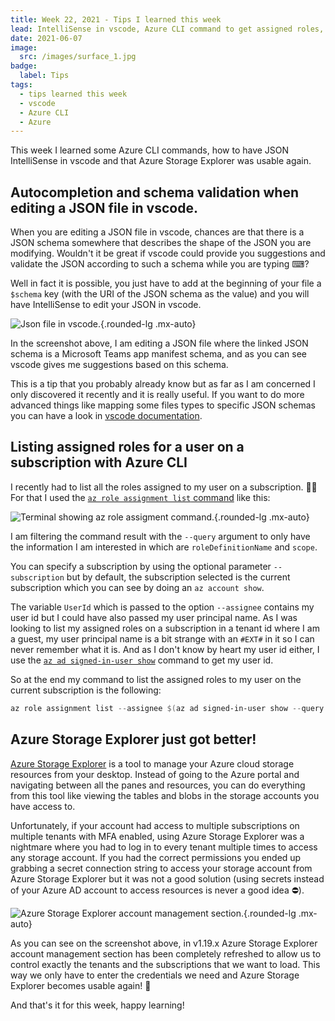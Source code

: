 ```yaml
---
title: Week 22, 2021 - Tips I learned this week
lead: IntelliSense in vscode, Azure CLI command to get assigned roles, and Azure Storage Explorer new version.
date: 2021-06-07
image:
  src: /images/surface_1.jpg
badge:
  label: Tips
tags:
  - tips learned this week
  - vscode
  - Azure CLI
  - Azure
---
```


This week I learned some Azure CLI commands, how to have JSON IntelliSense in vscode and that Azure Storage Explorer was usable again.

## Autocompletion and schema validation when editing a JSON file in vscode.

When you are editing a JSON file in vscode, chances are that there is a JSON schema somewhere that describes the shape of the JSON you are modifying. Wouldn't it be great if vscode could provide you suggestions and validate the JSON according to such a schema while you are typing ⌨? 

Well in fact it is possible, you just have to add at the beginning of your file a `$schema` key (with the URI of the JSON schema as the value) and you will have IntelliSense to edit your JSON in vscode.

![Json file in vscode.](/posts/images/w222021tips_vscode_1.png){.rounded-lg .mx-auto}

In the screenshot above, I am editing a JSON file where the linked JSON schema is a Microsoft Teams app manifest schema, and as you can see vscode gives me suggestions based on this schema.  

This is a tip that you probably already know but as far as I am concerned I only discovered it recently and it is really useful. If you want to do more advanced things like mapping some files types to specific JSON schemas you can have a look in [vscode documentation](https://code.visualstudio.com/docs/languages/json#_json-schemas-and-settings).

## Listing assigned roles for a user on a subscription with Azure CLI

I recently had to list all the roles assigned to my user on a subscription. 👮‍♀️
For that I used the [`az role assignment list` command](https://docs.microsoft.com/en-us/cli/azure/role/assignment?view=azure-cli-latest#az_role_assignment_list) like this:

![Terminal showing az role assigment command.](/posts/images/w222021tips_azcli_1.png){.rounded-lg .mx-auto}

I am filtering the command result with the `--query` argument to only have the information I am interested in which are `roleDefinitionName` and `scope`.

You can specify a subscription by using the optional parameter `--subscription` but by default, the subscription selected is the current subscription which you can see by doing an `az account show`.

The variable `UserId` which is passed to the option `--assignee` contains my user id but I could have also passed my user principal name. As I was looking to list my assigned roles on a subscription in a tenant id where I am a guest, my user principal name is a bit strange with an `#EXT#` in it so I can never remember what it is. And as I don't know by heart my user id either, I use the [`az ad signed-in-user show`](https://docs.microsoft.com/en-us/cli/azure/ad/user?view=azure-cli-latest#az_ad_user_show) command to get my user id.

So at the end my command to list the assigned roles to my user on the current subscription is the following:

```powershell
az role assignment list --assignee $(az ad signed-in-user show --query "objectId") --query "[*].{role:roleDefinitionName,scope:scope}" --include-inherited
```

## Azure Storage Explorer just got better!

[Azure Storage Explorer](https://azure.microsoft.com/en-us/features/storage-explorer/) is a tool to manage your Azure cloud storage resources from your desktop. Instead of going to the Azure portal and navigating between all the panes and resources, you can do everything from this tool like viewing the tables and blobs in the storage accounts you have access to.

Unfortunately, if your account had access to multiple subscriptions on multiple tenants with MFA enabled, using Azure Storage Explorer was a nightmare where you had to log in to every tenant multiple times to access any storage account. If you had the correct permissions you ended up grabbing a secret connection string to access your storage account from Azure Storage Explorer but it was not a good solution (using secrets instead of your Azure AD account to access resources is never a good idea ⛔).

![Azure Storage Explorer account management section.](/posts/images/w222021tips_storageexplorer_1.png){.rounded-lg .mx-auto}

As you can see on the screenshot above, in v1.19.x Azure Storage Explorer account management section has been completely refreshed to allow us to control exactly the tenants and the subscriptions that we want to load. This way we only have to enter the credentials we need and Azure Storage Explorer becomes usable again! 🎉

And that's it for this week, happy learning!